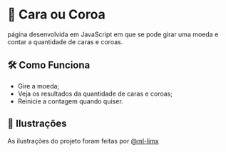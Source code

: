 # 🏅 Cara ou Coroa
 página desenvolvida em JavaScript em que se pode girar uma moeda e contar a quantidade de caras e coroas.

## 🛠 Como Funciona
- Gire a moeda;
- Veja os resultados da quantidade de caras e coroas;
- Reinicie a contagem quando quiser.

## 🎨 Ilustrações
As ilustrações do projeto foram feitas por [@ml-limx](https://github.com/ml-limx)
